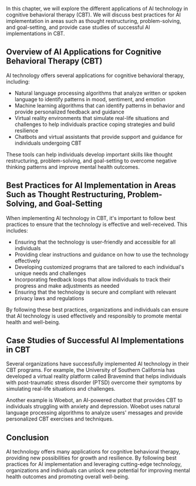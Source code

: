 

In this chapter, we will explore the different applications of AI technology in cognitive behavioral therapy (CBT). We will discuss best practices for AI implementation in areas such as thought restructuring, problem-solving, and goal-setting, and provide case studies of successful AI implementations in CBT.

Overview of AI Applications for Cognitive Behavioral Therapy (CBT)
------------------------------------------------------------------

AI technology offers several applications for cognitive behavioral therapy, including:

* Natural language processing algorithms that analyze written or spoken language to identify patterns in mood, sentiment, and emotion
* Machine learning algorithms that can identify patterns in behavior and provide personalized feedback and guidance
* Virtual reality environments that simulate real-life situations and challenges to help individuals practice coping strategies and build resilience
* Chatbots and virtual assistants that provide support and guidance for individuals undergoing CBT

These tools can help individuals develop important skills like thought restructuring, problem-solving, and goal-setting to overcome negative thinking patterns and improve mental health outcomes.

Best Practices for AI Implementation in Areas Such as Thought Restructuring, Problem-Solving, and Goal-Setting
--------------------------------------------------------------------------------------------------------------

When implementing AI technology in CBT, it's important to follow best practices to ensure that the technology is effective and well-received. This includes:

* Ensuring that the technology is user-friendly and accessible for all individuals
* Providing clear instructions and guidance on how to use the technology effectively
* Developing customized programs that are tailored to each individual's unique needs and challenges
* Incorporating feedback loops that allow individuals to track their progress and make adjustments as needed
* Ensuring that the technology is secure and compliant with relevant privacy laws and regulations

By following these best practices, organizations and individuals can ensure that AI technology is used effectively and responsibly to promote mental health and well-being.

Case Studies of Successful AI Implementations in CBT
----------------------------------------------------

Several organizations have successfully implemented AI technology in their CBT programs. For example, the University of Southern California has developed a virtual reality platform called Bravemind that helps individuals with post-traumatic stress disorder (PTSD) overcome their symptoms by simulating real-life situations and challenges.

Another example is Woebot, an AI-powered chatbot that provides CBT to individuals struggling with anxiety and depression. Woebot uses natural language processing algorithms to analyze users' messages and provide personalized CBT exercises and techniques.

Conclusion
----------

AI technology offers many applications for cognitive behavioral therapy, providing new possibilities for growth and resilience. By following best practices for AI implementation and leveraging cutting-edge technology, organizations and individuals can unlock new potential for improving mental health outcomes and promoting overall well-being.
